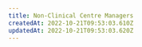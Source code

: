 ```yaml
---
title: Non-Clinical Centre Managers
createdAt: 2022-10-21T09:53:03.610Z
updatedAt: 2022-10-21T09:53:03.620Z
---
```

